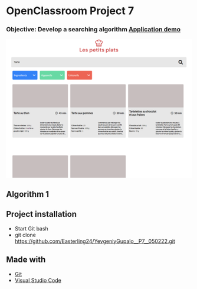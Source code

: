 # OpenClassroom Project 7

### Objective: Develop a searching algorithm  [Application demo](https://easterling24.github.io/YevgeniyGupalo__P7__050222/)

![Screenshot](Screen-P7.png)

## Algorithm 1

## Project installation

* Start Git bash
* git clone https://github.com/Easterling24/YevgeniyGupalo__P7__050222.git


## Made with
* [Git](https://git-scm.com/)
* [Visual Studio Code](https://code.visualstudio.com/) 
